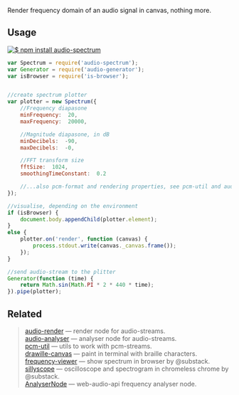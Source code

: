 Render frequency domain of an audio signal in canvas, nothing more.

## Usage

[![$ npm install audio-spectrum](http://nodei.co/npm/audio-spectrum.png?mini=true)](http://npmjs.org/package/audio-spectrum)


```js
var Spectrum = require('audio-spectrum');
var Generator = require('audio-generator');
var isBrowser = require('is-browser');


//create spectrum plotter
var plotter = new Spectrum({
	//Frequency diapasone
	minFrequency:  20,
	maxFrequency:  20000,

	//Magnitude diapasone, in dB
	minDecibels:  -90,
	maxDecibels:  -0,

	//FFT transform size
	fftSize:  1024,
	smoothingTimeConstant:  0.2

	//...also pcm-format and rendering properties, see pcm-util and audio-render
});

//visualise, depending on the environment
if (isBrowser) {
	document.body.appendChild(plotter.element);
}
else {
	plotter.on('render', function (canvas) {
		process.stdout.write(canvas._canvas.frame());
	});
}

//send audio-stream to the plitter
Generator(function (time) {
	return Math.sin(Math.PI * 2 * 440 * time);
}).pipe(plotter);
```

## Related

> [audio-render](https://npmjs.org/package/audio-render) — render node for audio-streams.<br/>
> [audio-analyser](https://npmjs.org/package/audio-analyser) — analyser node for audio-streams.<br/>
> [pcm-util](https://npmjs.org/package/pcm-util) — utils to work with pcm-streams.<br/>
> [drawille-canvas](https://github.com/madbence/node-drawille-canvas) — paint in terminal with braille characters.<br/>
> [frequency-viewer](https://www.npmjs.com/package/frequency-viewer) — show spectrum in browser by @substack.<br/>
> [sillyscope](https://www.npmjs.com/package/sillyscope) — oscilloscope and spectrogram in chromeless chrome by @substack.<br/>
> [AnalyserNode](https://developer.mozilla.org/en/docs/Web/API/AnalyserNode) — web-audio-api frequency analyser node.<br/>